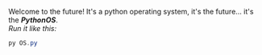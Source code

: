 Welcome to the future! It's a python operating system, it's the future... it's the ***PythonOS***.
<br>
*Run it like this:*
<br>
``` PowerShell
py OS.py
```
